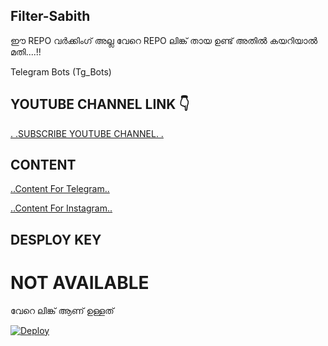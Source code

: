 
## Filter-Sabith

ഈ REPO വർക്കിംഗ്‌ അല്ല വേറെ REPO ലിങ്ക് തായ ഉണ്ട് അതിൽ കയറിയാൽ മതി....!!

Telegram Bots (Tg_Bots)

## YOUTUBE CHANNEL LINK 👇

[.          .SUBSCRIBE YOUTUBE CHANNEL.             .](https://www.youtube.com/channel/UCmGBpXoM-OEm-FacOccVKgQ)


## CONTENT

[..Content For Telegram..](https://t.me/Mo_Tech_YouTube)

[..Content For Instagram..](www.instagram.com/motech._)

## DESPLOY KEY

# NOT AVAILABLE 

വേറെ ലിങ്ക് ആണ് ഉള്ളത്

[![Deploy](https://www.herokucdn.com/deploy/button.svg)](https://github.com/Mo-Tech-Muhammed/Management)
